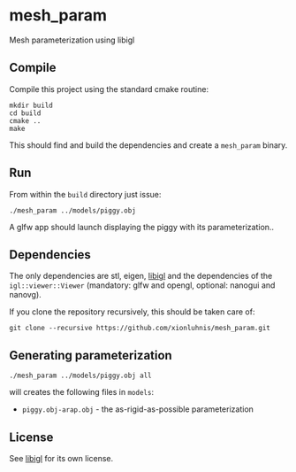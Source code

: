 # mesh_param
Mesh parameterization using libigl

## Compile

Compile this project using the standard cmake routine:

    mkdir build
    cd build
    cmake ..
    make

This should find and build the dependencies and create a `mesh_param` binary.

## Run

From within the `build` directory just issue:

    ./mesh_param ../models/piggy.obj

A glfw app should launch displaying the piggy with its parameterization..

## Dependencies

The only dependencies are stl, eigen, [libigl](libigl.github.io/libigl/) and
the dependencies of the `igl::viewer::Viewer` (mandatory: glfw and
opengl, optional: nanogui and nanovg).

If you clone the repository recursively, this should be taken care of:

    git clone --recursive https://github.com/xionluhnis/mesh_param.git

## Generating parameterization

    ./mesh_param ../models/piggy.obj all

will creates the following files in `models`:
 * `piggy.obj-arap.obj` - the as-rigid-as-possible parameterization

## License

See [libigl](libigl.github.io/libigl/) for its own license.
